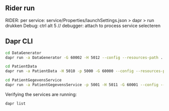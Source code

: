 ## Rider run

RIDER: per service:
service/Properties/launchSettings.json > dapr > run drukken
Debug: ctrl alt 5 // debugger: attach to process
service selecteren

## Dapr CLI

```bash
cd DataGenerator
dapr run -a DataGenerator -G 60002 -H 5012 --config --resources-path ../components/ dotnet run
```

```bash
cd PatientData
dapr run -a PatientData -H 5010 -p 5000 -G 60000 --config --resources-path ../components/ dotnet run

```

```bash
cd PatientGegevensService
dapr run -a PatientGegevensService -p 5001 -H 5011 -G 60001 --config --resources-path ../components/ dotnet run
```

Verifying the services are running:

```bash
dapr list
```